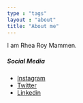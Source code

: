 ```yaml
---
type : "tags"
layout : "about"
title: "About me"
---
```


I am Rhea Roy Mammen.

##### Social Media
- [Instagram](https://www.instagram.com/binovarghese_)
- [Twitter](https://twitter.com/binovarghese_)
- [Linkedin](https://linkedin.com/in/binovarghese-)
 

